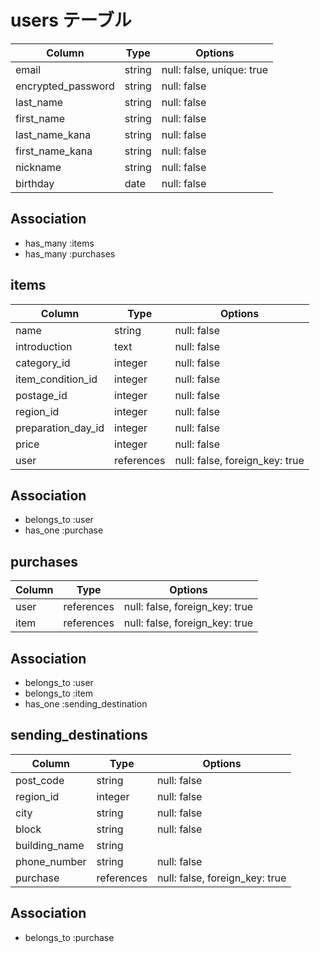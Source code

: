 # users テーブル

| Column             | Type   | Options                   |
| ------------------ | ------ | ------------------------- |
| email              | string | null: false, unique: true |
| encrypted_password | string | null: false               |
| last_name          | string | null: false               |
| first_name         | string | null: false               |
| last_name_kana     | string | null: false               |
| first_name_kana    | string | null: false               |
| nickname           | string | null: false               |
| birthday           | date   | null: false               |

##  Association

- has_many :items
- has_many :purchases

## items

| Column             | Type       | Options                         |
| ------------------ | ---------- | ------------------------------- |
| name               | string     | null: false                     |
| introduction       | text       | null: false                     |
| category_id        | integer    | null: false                     |
| item_condition_id  | integer    | null: false                     |
| postage_id         | integer    | null: false                     |
| region_id          | integer    | null: false                     |
| preparation_day_id | integer    | null: false                     |
| price              | integer    | null: false                     |
| user               | references | null: false, foreign_key: true  |

##  Association

- belongs_to :user
- has_one :purchase

## purchases

| Column             | Type       | Options                         |
| ------------------ | ---------- | ------------------------------- |
| user               | references | null: false, foreign_key: true  |
| item               | references | null: false, foreign_key: true  |


##  Association

- belongs_to :user
- belongs_to :item
- has_one :sending_destination

## sending_destinations

| Column             | Type       | Options                         |
| ------------------ | ---------- | ------------------------------- |
| post_code          | string     | null: false                     |
| region_id          | integer    | null: false                     |
| city               | string     | null: false                     |
| block              | string     | null: false                     |
| building_name      | string     |                                 |
| phone_number       | string     | null: false                     |
| purchase           | references | null: false, foreign_key: true  |


##  Association

- belongs_to  :purchase


